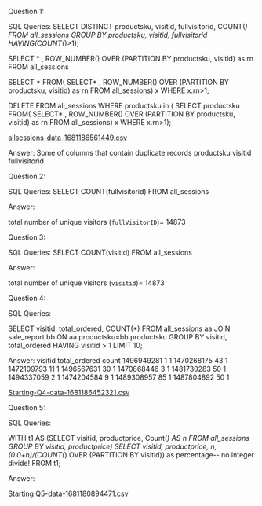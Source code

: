 Question 1: 

SQL Queries:
SELECT DISTINCT productsku, visitid, fullvisitorid, COUNT(*) 
FROM all_sessions
GROUP BY productsku, visitid, fullvisitorid
HAVING(COUNT(*)>1);

SELECT *
, ROW_NUMBER() OVER (PARTITION BY productsku, visitid) as rn
FROM all_sessions


SELECT * FROM(
	SELECT*
	, ROW_NUMBER() OVER (PARTITION BY productsku, visitid) as rn
	FROM all_sessions) x
WHERE x.rn>1;	

DELETE FROM all_sessions
WHERE productsku in (
					SELECT productsku
					FROM(
						SELECT*
						, ROW_NUMBER() OVER (PARTITION BY productsku, visitid) as rn
						FROM all_sessions) x
					WHERE x.rn>1);
          
[allsessions-data-1681186561449.csv](https://github.com/Ameenah23/SQL-Project1/files/11196505/allsessions-data-1681186561449.csv)


Answer: 
Some of columns that contain duplicate records
productsku
visitid
fullvisitorid




Question 2: 

SQL Queries:
SELECT COUNT(fullvisitorid) 
FROM all_sessions

Answer:

total number of unique visitors (`fullVisitorID`)= 14873

Question 3: 

SQL Queries:
SELECT COUNT(visitid) 
FROM all_sessions

Answer:

total number of unique visitors (`visitid`)= 14873

Question 4: 

SQL Queries:

SELECT visitid, total_ordered, COUNT(*)
FROM all_sessions aa
JOIN sale_report bb
	ON aa.productsku=bb.productsku 
GROUP BY visitid, total_ordered
HAVING visitid > 1
LIMIT 10;

Answer:
visitid	total_ordered	count
1496949281	1	1
1470268175	43	1
1472109793	11	1
1496567631	30	1
1470868446	3	1
1481730283	50	1
1494337059	2	1
1474204584	9	1
1489308957	85	1
1487804892	50	1

[Starting-Q4-data-1681186452321.csv](https://github.com/Ameenah23/SQL-Project1/files/11196493/Starting-Q4-data-1681186452321.csv)


Question 5: 

SQL Queries:

WITH t1 AS 
 (SELECT visitid, productprice, Count(*) AS n 
  FROM all_sessions
  GROUP BY visitid, productprice)
SELECT visitid, productprice, n, 
       (0.0+n)/(COUNT(*) OVER (PARTITION BY visitid)) as percentage-- no integer divide!
FROM t1;

Answer:

[Starting Q5-data-1681180894471.csv](https://github.com/Ameenah23/SQL-Project1/files/11196442/Starting.Q5-data-1681180894471.csv)

